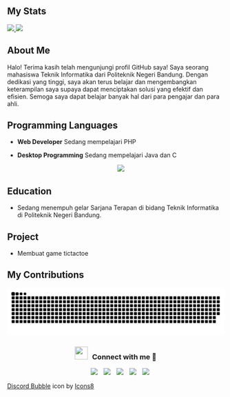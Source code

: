 ## My Stats

<p align="left">
<a href="https://github.com/rioBMO">
  <img height="150em" src="https://github-readme-stats-eight-theta.vercel.app/api?username=rioBMO&show_icons=true&theme=algolia&include_all_commits=true&count_private=true"/>
  <img height="150em" src="https://github-readme-stats-eight-theta.vercel.app/api/top-langs/?username=rioBMO&layout=compact&langs_count=8&theme=algolia"/>
</a>
</p>

## About Me

Halo! Terima kasih telah mengunjungi profil GitHub saya! Saya seorang mahasiswa Teknik Informatika dari Politeknik Negeri Bandung. Dengan dedikasi yang tinggi, saya akan terus belajar dan mengembangkan keterampilan saya supaya dapat menciptakan solusi yang efektif dan efisien. Semoga saya dapat belajar banyak hal dari para pengajar dan para ahli.

## Programming Languages

- **Web Developer** Sedang mempelajari PHP
- **Desktop Programming** Sedang mempelajari Java dan C

  <p align="center">
  <a href="https://skillicons.dev">
    <img src="https://skillicons.dev/icons?i=bootstrap,css,html,c,cpp,java&perline=3" />
  </a>
</p>

## Education

- Sedang menempuh gelar Sarjana Terapan di bidang Teknik Informatika di Politeknik Negeri Bandung.

## Project

- Membuat game tictactoe

## My Contributions

<p align = "center">
	<img src = "https://raw.githubusercontent.com/rioBMO/rioBMO/output/github-contribution-grid-snake-dark.svg" alt = "Snake Game"/>
</p>

<h3 align="center" > <img src="https://media.giphy.com/media/iY8CRBdQXODJSCERIr/giphy.gif" width="30" height="30" style="margin-right: 10px;">Connect with me 🤝 </h3>

<p align="center">

 <div align="center"  class="icons-social" style="margin-left: 10px;">
      <a style="margin-left: 10px;"  target="_blank" href="www.linkedin.com/in/satryoharyo">
			  <img src="https://img.icons8.com/doodle/40/000000/linkedin--v2.png"></a>
      <a style="margin-left: 10px;" target="_blank" href="https://github.com/rioBMO">
		    <img src="https://img.icons8.com/doodle/40/000000/github--v1.png"></a>
      <a style="margin-left: 10px;" target="_blank" href="https://www.instagram.com/ryobmo_/">
			  <img src="https://img.icons8.com/doodle/40/000000/instagram-new--v2.png"></a>
      <a style="margin-left: 10px;" target="_blank" href="harioobmo@gmail.com">
			  <img src="https://img.icons8.com/doodle/40/000000/gmail-new--v2.png"></a>
      <a style="margin-left: 10px;" target="_blank" href="https://discord.com/users/1037650459239927808">
			  <img src="https://img.icons8.com/doodle/40/000000/discord--v1.png"></a>
 </div>

</p>
<a target="_blank" href="https://icons8.com/icon/rEpcydhqrp6v/discord-bubble">Discord Bubble</a> icon by <a target="_blank" href="https://icons8.com">Icons8</a>
<!--
**rioBMO/rioBMO** is a ✨ _special_ ✨ repository because its `README.md` (this file) appears on your GitHub profile.

Here are some ideas to get you started:

- 🔭 I’m currently working on ...
- 🌱 I’m currently learning ...
- 👯 I’m looking to collaborate on ...
- 🤔 I’m looking for help with ...
- 💬 Ask me about ...
- 📫 How to reach me: ...
- 😄 Pronouns: ...
- ⚡ Fun fact: ...
-->
